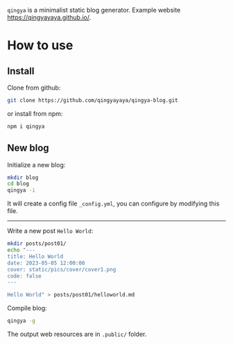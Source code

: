 `qingya` is a minimalist static blog generator. Example website https://qingyayaya.github.io/.

# How to use

## Install

Clone from github:

``` bash
git clone https://github.com/qingyayaya/qingya-blog.git
```

or install from npm:

``` bash
npm i qingya
```

## New blog

Initialize a new blog:

``` bash
mkdir blog
cd blog
qingya -i
```

It will create a config file `_config.yml`, you can configure by modifying this file.

------

Write a new post `Hello World`:

``` bash
mkdir posts/post01/
echo "---
title: Hello World
date: 2023-05-05 12:00:00
cover: static/pics/cover/cover1.png
code: false
---

Hello World" > posts/post01/helloworld.md
```

Compile blog:

```bash
qingya -g
```

The output web resources are in `.public/` folder.